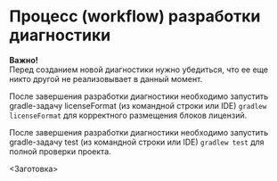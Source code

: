 # Процесс (workflow) разработки диагностики

**Важно!**  
Перед созданием новой диагностики нужно убедиться, что ее еще никто другой не реализовывает в данный момент.


После завершения разработки диагностики необходимо запустить gradle-задачу licenseFormat (из командной строки или IDE) `gradlew licenseFormat` для корректного размещения блоков лицензий.

После завершения разработки диагностики необходимо запустить gradle-задачу test (из командной строки или IDE) `gradlew test` для полной проверки проекта.

<Заготовка> 

